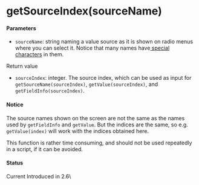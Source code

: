 # getSourceIndex(sourceName)

#### Parameters

* `sourceName`: string naming a value source as it is shown on radio menus where you can select it. Notice that many names have[ special characters](../constants/special-character-constants.md) in them.&#x20;

Return value

* `sourceIndex`: integer. The source index, which can be used as input for `getSourceName(sourceIndex)`, `getValue(sourceIndex)`, and `getFieldInfo(sourceIndex)`.&#x20;

#### Notice

The source names shown on the screen are not the same as the names used by `getFieldInfo` and `getValue`. But the indices are the same, so e.g. `getValue(index)` will work with the indices obtained here.&#x20;

This function is rather time consuming, and should not be used repeatedly in a script, if it can be avoided.

#### Status

Current Introduced in 2.6\
